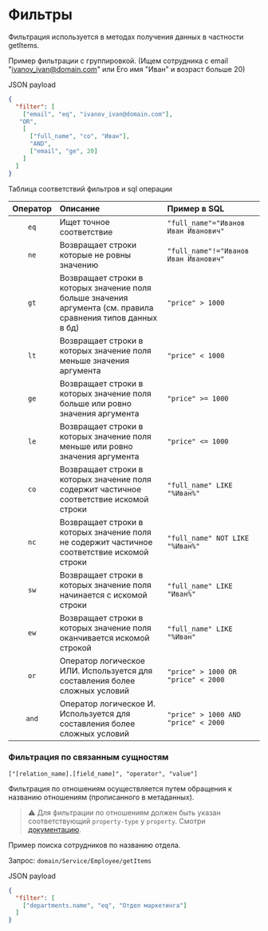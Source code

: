 # Фильтры

Фильтрация используется в методах получения данных в частности getItems.

Пример фильтрации с группировкой. (Ищем сотрудника с email
"ivanov_ivan@domain.com" или Его имя "Иван" и возраст больше 20)

JSON payload

```json
{
  "filter": [
    ["email", "eq", "ivanov_ivan@domain.com"],
   "OR",
    [
      ["full_name", "co", "Иван"],
      "AND",
      ["email", "ge", 20]
    ]
  ]
}
```

Таблица соответствий фильтров и sql операции

| Оператор | Описание                                                                                                      | Пример в SQL                          |
|:--------:|:--------------------------------------------------------------------------------------------------------------|:--------------------------------------|
|   `eq`   | Ищет точное соответствие                                                                                      | `"full_name"="Иванов Иван Иванович"`  |
|   `ne`   | Возвращает строки которые не ровны значению                                                                   | `"full_name"!="Иванов Иван Иванович"` |
|   `gt`   | Возвращает строки в которых значение поля больше значения аргумента (см. правила сравнения типов данных в бд) | `"price" > 1000`                      |
|   `lt`   | Возвращает строки в которых значение поля меньше значения аргумента                                           | `"price" < 1000`                      |
|   `ge`   | Возвращает строки в которых значение поля больше или ровно значения аргумента                                 | `"price" >= 1000`                     |
|   `le`   | Возвращает строки в которых значение поля меньше или ровно значения аргумента                                 | `"price" <= 1000`                     |
|   `co`   | Возвращает строки в которых значение поля содержит частичное соответствие искомой строки                      | `"full_name" LIKE "%Иван%"`           |
|   `nc`   | Возвращает строки в которых значение поля не содержит частичное соответствие искомой строки                   | `"full_name" NOT LIKE "%Иван%"`       |
|   `sw`   | Возвращает строки в которых значение поля начинается с искомой строки                                         | `"full_name" LIKE "Иван%"`            |
|   `ew`   | Возвращает строки в которых значение поля оканчивается искомой строкой                                        | `"full_name" LIKE "%Иван"`            |
|   `or`   | Оператор логическое ИЛИ. Используется для составления более сложных условий                                   | `"price" > 1000 OR "price" < 2000`    |
|  `and`   | Оператор логическое И. Используется для составления более сложных условий                                     | `"price" > 1000 AND "price" < 2000`   |


### Фильтрация по связанным сущностям

`["[relation_name].[field_name]", "operator", "value"]`

Фильтрация по отношениям осуществляется путем обращения к названию
отношениям (прописанного в метаданных).

> :warning: Для фильтрации по отношениям должен быть указан
> соответствующий `property-type` у `property`. Смотри
> [документацию](/server/metadata.md#Перечень-всевозможных-тегов).

Пример поиска сотрудников по названию отдела.

Запрос: `domain/Service/Employee/getItems`

JSON payload

```json
{
  "filter": [
    ["departments.name", "eq", "Отдел маркетинга"]
  ]
}
```

